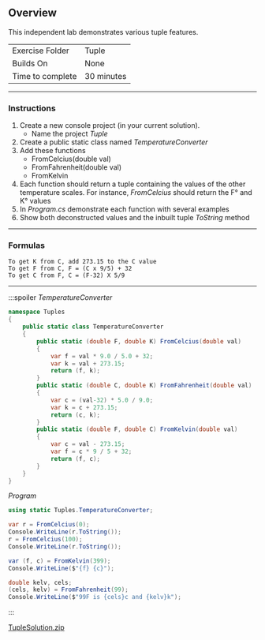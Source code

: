## Overview
This independent lab demonstrates various tuple features.

| | |
| --------- | --------------------------- |
| Exercise Folder | Tuple |
| Builds On | None |
| Time to complete | 30 minutes

---
### Instructions

1. Create a new console project (in your current solution).
    -  Name the project *Tuple*
1. Create a public static class named *TemperatureConverter*
1. Add these functions
    - FromCelcius(double val)
    - FromFahrenheit(double val)
    - FromKelvin
1. Each function should return a tuple containing the values of the other temperature scales.
For instance, *FromCelcius* should return the F&deg; and K&deg; values
1. In *Program.cs* demonstrate each function with several examples
1. Show both deconstructed values and the inbuilt tuple *ToString* method
---
### Formulas

```
To get K from C, add 273.15 to the C value
To get F from C, F = (C x 9/5) + 32
To get C from F, C = (F-32) X 5/9
```
---

:::spoiler
*TemperatureConverter*
```c#
namespace Tuples
{
    public static class TemperatureConverter
    {
        public static (double F, double K) FromCelcius(double val)
        {
            var f = val * 9.0 / 5.0 + 32;
            var k = val + 273.15;
            return (f, k);
        }
        public static (double C, double K) FromFahrenheit(double val)
        {
            var c = (val-32) * 5.0 / 9.0;
            var k = c + 273.15;
            return (c, k);
        }
        public static (double F, double C) FromKelvin(double val)
        {
            var c = val - 273.15;
            var f = c * 9 / 5 + 32;
            return (f, c);
        }
    }
}
```

*Program*
```c#
using static Tuples.TemperatureConverter;

var r = FromCelcius(0);
Console.WriteLine(r.ToString());
r = FromCelcius(100);
Console.WriteLine(r.ToString());

var (f, c) = FromKelvin(399);
Console.WriteLine($"{f} {c}");

double kelv, cels;
(cels, kelv) = FromFahrenheit(99);
Console.WriteLine($"99F is {cels}c and {kelv}k");
```
:::


 [TupleSolution.zip](/api/user/File/1285)